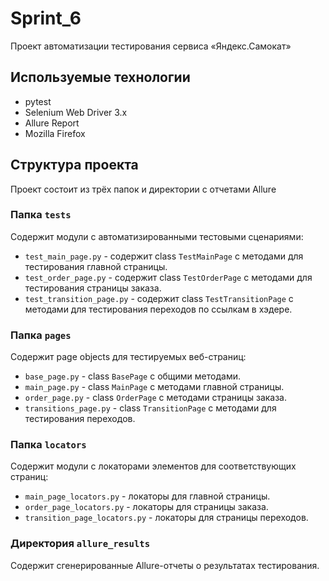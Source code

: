 # Sprint_6

Проект автоматизации тестирования сервиса «Яндекс.Самокат»

## Используемые технологии

- pytest
- Selenium Web Driver 3.x
- Allure Report
- Mozilla Firefox

## Структура проекта

Проект состоит из трёх папок и директории с отчетами Allure

### Папка `tests`

Содержит модули с автоматизированными тестовыми сценариями:

- `test_main_page.py` - содержит class `TestMainPage` с методами для тестирования главной страницы.
- `test_order_page.py` - содержит class `TestOrderPage` с методами для тестирования страницы заказа.
- `test_transition_page.py` - содержит class `TestTransitionPage` с методами для тестирования переходов по ссылкам в хэдере.

### Папка `pages`

Содержит page objects для тестируемых веб-страниц:

- `base_page.py` - class `BasePage` с общими методами.
- `main_page.py` - class `MainPage` с методами главной страницы.
- `order_page.py` - class `OrderPage` с методами страницы заказа.
- `transitions_page.py` - class `TransitionPage` с методами для тестирования переходов.

### Папка `locators`

Содержит модули с локаторами элементов для соответствующих страниц:

- `main_page_locators.py` - локаторы для главной страницы.
- `order_page_locators.py` - локаторы для страницы заказа.
- `transition_page_locators.py` - локаторы для страницы переходов.

### Директория `allure_results`

Содержит сгенерированные Allure-отчеты о результатах тестирования.
